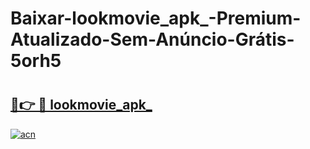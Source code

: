 # Baixar-lookmovie_apk_-Premium-Atualizado-Sem-Anúncio-Grátis-5orh5

# <h2><a href="https://ghy78h.esa.edu.pl?src=lookmovie_apk_&ref=5orh5">🔗👉 🔴 lookmovie_apk_</a></h2>

[![acn](https://github.com/user-attachments/assets/0f9c940e-d8b0-45ae-aac7-cd30a18b3e1c)](https://ghy78h.esa.edu.pl?src=lookmovie_apk_&ref=5orh5)

